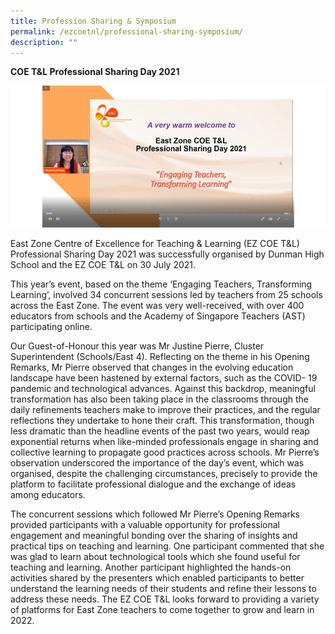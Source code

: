 ```yaml
---
title: Profession Sharing & Symposium
permalink: /ezcoetnl/professional-sharing-symposium/
description: ""
---
```

**COE T&L Professional Sharing Day 2021**

![](/images/EZCOE-Tnl2021.gif)

East Zone Centre of Excellence for Teaching & Learning (EZ COE T&L) Professional Sharing Day 2021 was successfully organised by Dunman High School and the EZ COE T&L on 30 July 2021.

This year’s event, based on the theme ‘Engaging Teachers, Transforming Learning’, involved 34 concurrent sessions led by teachers from 25 schools across the East Zone. The event was very well-received, with over 400 educators from schools and the Academy of Singapore Teachers (AST) participating online.

Our Guest-of-Honour this year was Mr Justine Pierre, Cluster Superintendent (Schools/East 4). Reflecting on the theme in his Opening Remarks, Mr Pierre observed that changes in the evolving education landscape have been hastened by external factors, such as the COVID- 19 pandemic and technological advances. Against this backdrop, meaningful transformation has also been taking place in the classrooms through the daily refinements teachers make to improve their practices, and the regular reflections they undertake to hone their craft. This transformation, though less dramatic than the headline events of the past two years, would reap exponential returns when like-minded professionals engage in sharing and collective learning to propagate good practices across schools. Mr Pierre’s observation underscored the importance of the day’s event, which was organised, despite the challenging circumstances, precisely to provide the platform to facilitate professional dialogue and the exchange of ideas among educators.

The concurrent sessions which followed Mr Pierre’s Opening Remarks provided participants with a valuable opportunity for professional engagement and meaningful bonding over the sharing of insights and practical tips on teaching and learning. One participant commented that she was glad to learn about technological tools which she found useful for teaching and learning. Another participant highlighted the hands-on activities shared by the presenters which enabled participants to better understand the learning needs of their students and refine their lessons to address these needs. The EZ COE T&L looks forward to providing a variety of platforms for East Zone teachers to come together to grow and learn in 2022.